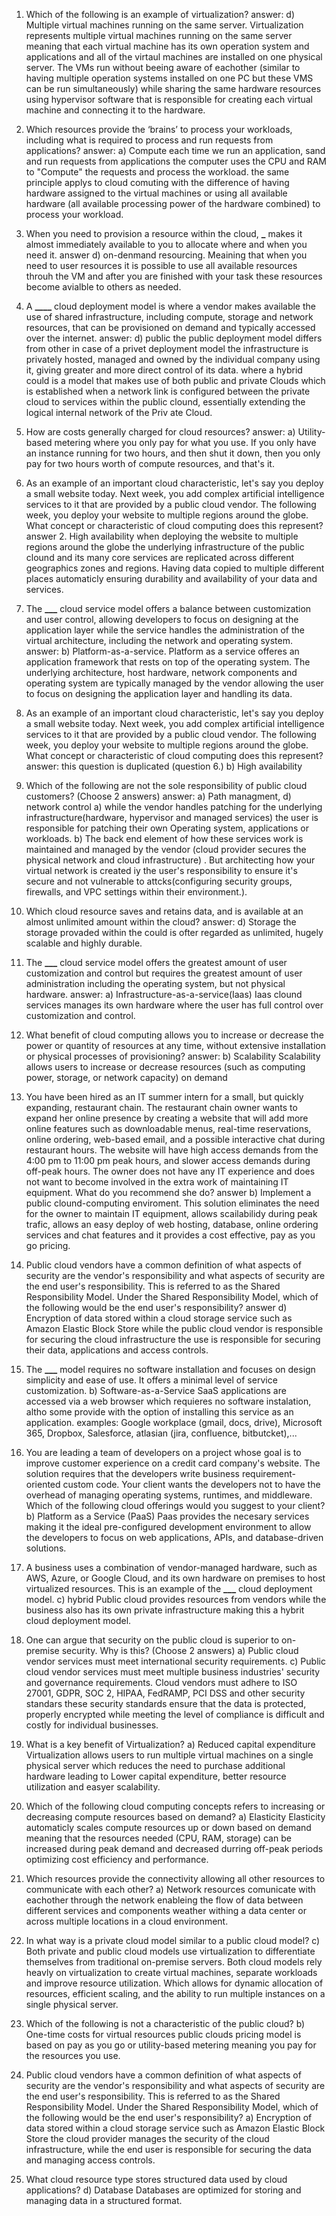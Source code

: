 1. Which of the following is an example of virtualization?
   answer: d) Multiple virtual machines running on the same server.
   Virtualization represents multiple virtual machines running on the same server meaning that each virtual machine has its own operation system and applications and all of the virtaul machines are installed on one physical server. The VMs run without beeing aware of eachother (similar to having multiple operation systems installed on one PC but these VMS can be run simultaneously) while sharing the same hardware resources using hypervisor software that is responsible for creating each virtual machine and connecting it to the hardware.

2. Which resources provide the ‘brains’ to process your workloads, including what is required to process and run requests from applications?
   answer: a) Compute
   each time we run an application, sand and run requests from applications the computer uses the CPU and RAM to "Compute" the requests and process the workload. the same principle applys to cloud comuting with the difference of having hardware assigned to the virtual machines or using all available hardware (all available processing power of the hardware combined) to process your workload.

3. When you need to provision a resource within the cloud, ****\_**** makes it almost immediately available to you to allocate where and when you need it.
   answer d) on-denmand resourcing.
   Meaining that when you need to user resources it is possible to use all available resources throuh the VM and after you are finished with your task these resources become avialble to others as needed.

4. A **\_\_\_\_** cloud deployment model is where a vendor makes available the use of shared infrastructure, including compute, storage and network resources, that can be provisioned on demand and typically
   accessed over the internet.
   answer: d) public
   the public deployment model differs from other in case of a privet deployment model the infrastructure is privately hosted, managed and owned by the individual company using it, giving greater and more direct control of its data. where a hybrid could is a model that makes use of both public and private Clouds which is established when a network link is configured between the private cloud to services within the public clound, essentially extending
   the logical internal network of the Priv ate Cloud.

5. How are costs generally charged for cloud resources?
   answer: a) Utility-based metering where you only pay for what you use.
   If you only have an instance running for two hours, and then shut it down, then you only pay for two hours worth
   of compute resources, and that's it.

6. As an example of an important cloud characteristic, let's say you deploy a small website today. Next week, you add complex artificial intelligence services to it that are provided by a public cloud vendor. The following week, you deploy
   your website to multiple regions around the globe.
   What concept or characteristic of cloud computing does this represent?
   answer 2. High availability
   when deploying the website to multiple regions around the globe the underlying infrastructure of the public clound and its many core services are replicated across different geographics zones and regions. Having data copied to multiple different places automaticly ensuring durability and availability of your data and services.

7. The ********\_\_\_******** cloud service model offers a balance between customization and user control, allowing developers to focus on designing at the application layer while the service handles the administration of the virtual
   architecture, including the network and operating system.
   answer: b) Platform-as-a-service.
   Platform as a service offeres an application framework that rests on top of the operating system. The underlying architecture, host hardware, network components and operating system are typically managed by the vendor allowing the user to focus on designing the application layer and handling its data.

8. As an example of an important cloud characteristic, let's say you deploy a small website today. Next week, you add complex artificial intelligence services to it that are provided by a public cloud vendor. The following week, you deploy
   your website to multiple regions around the globe.
   What concept or characteristic of cloud computing does this represent?
   answer: this question is duplicated (question 6.) b) High availability

9. Which of the following are not the sole responsibility of public cloud customers? (Choose 2 answers)
   answer: a) Path managment, d) network control
   a) while the vendor handles patching for the underlying infrastructure(hardware, hypervisor and managed services) the user is responsible for patching their own Operating system, applications or workloads.
   b) The back end element of how these services work is maintained and managed by the vendor (cloud provider secures the physical network and cloud infrastructure) . But architecting how your virtual network is created iy the user's responsibility to ensure it's secure and not vulnerable to attcks(configuring security groups, firewalls, and VPC settings within their environment.).

10. Which cloud resource saves and retains data, and is available at an almost unlimited amount within the cloud?
    answer: d) Storage
    the storage provaded within the could is ofter regarded as unlimited, hugely scalable and highly durable.

11. The ********\_\_\_******** cloud service model offers the greatest amount of user customization and control but requires the greatest amount of user administration including the operating system, but not physical hardware.
    answer: a) Infrastructure-as-a-service(Iaas)
    Iaas clound services manages its own hardware where the user has full control over customization and control.

12. What benefit of cloud computing allows you to increase or decrease the power or quantity of resources at any time, without extensive installation or physical processes of provisioning?
    answer: b) Scalability
    Scalability allows users to increase or decrease resources (such as computing power, storage, or network capacity) on demand

13. You have been hired as an IT summer intern for a small, but quickly expanding, restaurant chain. The restaurant chain owner wants to expand her online presence by creating a website that will add more online features such as downloadable menus, real-time reservations, online ordering, web-based email, and a possible interactive chat during restaurant hours.
    The website will have high access demands from the 4:00 pm to 11:00 pm peak hours, and slower access demands during off-peak hours. The owner does not have any IT experience and does not want to become involved in the extra work of maintaining IT equipment.
    What do you recommend she do?
    answer b) Implement a public clound-computing enviroment.
    This solution eliminates the need for the owner to maintain IT equipment, allows scailabilidy during peak trafic, allows an easy deploy of web hosting, database, online ordering services and chat features and it provides a cost effective, pay as you go pricing.

14. Public cloud vendors have a common definition of what aspects of security are the vendor's responsibility and what aspects of security are the end user's responsibility. This is referred to as the Shared Responsibility Model. Under the Shared Responsibility Model, which of the following would be the end user's responsibility?
    answer d) Encryption of data stored within a cloud storage service such as Amazon Elastic Block Store
    while the public cloud vendor is responsible for securing the cloud infrastructure the use is responsible for securing their data, applications and access controls.

15. The ********\_\_\_******** model requires no software installation and focuses on design simplicity and ease of use. It offers a minimal level of service customization.
    b) Software-as-a-Service
    SaaS applications are accessed via a web browser which requieres no software instalation, altho some provide with the option of installing this service as an application. examples: Google workplace (gmail, docs, drive), Microsoft 365, Dropbox, Salesforce, atlasian (jira, confluence, bitbutcket),...

16. You are leading a team of developers on a project whose goal is to improve customer experience on a credit card company's website. The solution requires that the developers write business requirement-oriented custom code. Your client wants the developers not to have the overhead of managing operating systems, runtimes, and middleware.
    Which of the following cloud offerings would you suggest to your client?
    b) Platform as a Service (PaaS)
    Paas provides the necesary services making it the ideal pre-configured development environment to allow the developers to focus on web applications, APIs, and database-driven solutions.

17. A business uses a combination of vendor-managed hardware, such as AWS, Azure, or Google Cloud, and its own hardware on premises to host virtualized resources. This is an example of the ****\_\_\_**** cloud deployment model.
    c) hybrid
    Public cloud provides resources from vendors while the business also has its own private infrastructure making this a hybrit cloud deployment model.

18. One can argue that security on the public cloud is superior to on-premise security. Why is this? (Choose 2 answers)
    a) Public cloud vendor services must meet international security requirements.
    c) Public cloud vendor services must meet multiple business industries' security and governance requirements.
    Cloud vendors must adhere to ISO 27001, GDPR, SOC 2, HIPAA, FedRAMP, PCI DSS and other security standars these security standards ensure that the data is protected, properly encrypted while meeting the level of compliance is difficult and costly for individual businesses.

19. What is a key benefit of Virtualization?
    a) Reduced capital expenditure
    Virtualization allows users to run multiple virtual machines on a single physical server which reduces the need to purchase additional hardware leading to Lower capital expenditure, better resource utilization and easyer scalability.

20. Which of the following cloud computing concepts refers to increasing or decreasing compute resources based on demand?
    a) Elasticity
    Elasticity automaticly scales compute resources up or down based on demand meaning that the resources needed (CPU, RAM, storage) can be increased during peak demand and decreased durring off-peak periods optimizing cost efficiency and performance.

21. Which resources provide the connectivity allowing all other resources to communicate with each other?
    a) Network
    resources comunicate with eachother through the network enableing the flow of data between different services and components weather withing a data center or across multiple locations in a cloud environment.

22. In what way is a private cloud model similar to a public cloud model?
    c) Both private and public cloud models use virtualization to differentiate themselves from traditional on-premise servers.
    Both cloud models rely heavly on virtualization to create virtual machines, separate workloads and improve resource utilization. Which allows for dynamic allocation of resources, efficient scaling, and the ability to run multiple instances on a single physical server.

23. Which of the following is not a characteristic of the public cloud?
    b) One-time costs for virtual resources
    public clouds pricing model is based on pay as you go or utility-based metering meaning you pay for the resources you use.

24. Public cloud vendors have a common definition of what aspects of security are the vendor's responsibility and what aspects of security are the end user's responsibility. This is referred to as the Shared Responsibility Model. Under the Shared Responsibility Model, which of the following would be the end user's responsibility?
    a) Encryption of data stored within a cloud storage service such as Amazon Elastic Block Store
    the cloud provider manages the security of the cloud infrastructure, while the end user is responsible for securing the data and managing access controls.

25. What cloud resource type stores structured data used by cloud applications?
    d) Database
    Databases are optimized for storing and managing data in a structured format.
